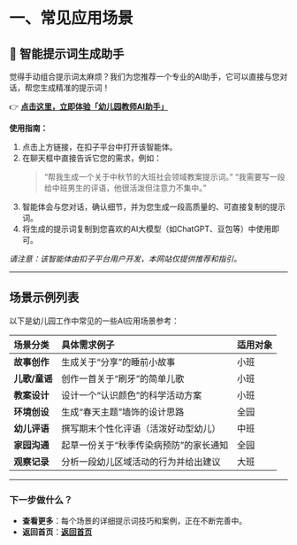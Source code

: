 # 一、常见应用场景

## 🚀 智能提示词生成助手

觉得手动组合提示词太麻烦？我们为您推荐一个专业的AI助手，它可以直接与您对话，帮您生成精准的提示词！

👉 **[点击这里，立即体验「幼儿园教师AI助手」](https://www.coze.cn/store/agent/7364672997124227135?bid=6hhcf4hsk100a)**

**使用指南：**
1.  点击上方链接，在扣子平台中打开该智能体。
2.  在聊天框中直接告诉它您的需求，例如：
    > “帮我生成一个关于中秋节的大班社会领域教案提示词。”
    > “我需要写一段给中班男生的评语，他很活泼但注意力不集中。”
3.  智能体会与您对话，确认细节，并为您生成一段高质量的、可直接复制的提示词。
4.  将生成的提示词复制到您喜欢的AI大模型（如ChatGPT、豆包等）中使用即可。

*请注意：该智能体由扣子平台用户开发，本网站仅提供推荐和指引。*

---

## 场景示例列表

以下是幼儿园工作中常见的一些AI应用场景参考：

| 场景分类 | 具体需求例子 | 适用对象 |
| :--- | :--- | :--- |
| **故事创作** | 生成关于“分享”的睡前小故事 | 小班 |
| **儿歌/童谣** | 创作一首关于“刷牙”的简单儿歌 | 小班 |
| **教案设计** | 设计一个“认识颜色”的科学活动方案 | 小班 |
| **环境创设** | 生成“春天主题”墙饰的设计思路 | 全园 |
| **幼儿评语** | 撰写期末个性化评语（活泼好动型幼儿） | 中班 |
| **家园沟通** | 起草一份关于“秋季传染病预防”的家长通知 | 全园 |
| **观察记录** | 分析一段幼儿区域活动的行为并给出建议 | 大班 |

---

### 下一步做什么？

-   **查看更多**：每个场景的详细提示词技巧和案例，正在不断完善中。
-   **返回首页**：**[返回首页](./index.md)**
